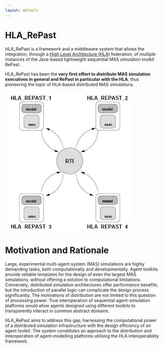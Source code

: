 ```yaml
---
layout: default
---
```


# HLA_RePast

HLA_RePast is a framework and a middleware system that allows the integration, through a [High Level Architecture (HLA)](https://standards.ieee.org/ieee/1516/3744/) federation, 
of multiple instances of the Java-based lightweight sequential MAS simulation toolkit RePast.  

HLA_RePast has been the **very first effort to distribute MAS simulation executives in general and RePast in particular with the HLA**, 
thus pioneering the topic of HLA-based distributed MAS simulations.  

![](/assets/images/hla-repast/arch.png)

# Motivation and Rationale

Large, experimental multi-agent system (MAS) simulations are highly demanding tasks, both computationally and developmentally. 
Agent toolkits provide reliable templates for the design of even the largest MAS simulations, 
without offering a solution to computational limitations. Conversely, distributed simulation architectures offer performance benefits, 
but the introduction of parallel logic can complicate the design process significantly. 
The motivations of distribution are not limited to this question of processing power. 
True interoperation of sequential agent-simulation platforms would allow agents designed using different toolkits 
to transparently interact in common abstract domains. 

HLA_RePast aims to address this gap, harnessing the computational power of a distributed simulation infrastructure 
with the design efficiency of an agent toolkit. The system constitutes an approach to the distribution and interoperation 
of agent-modelling platforms utilising the HLA interoperability framework.



